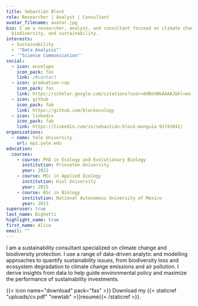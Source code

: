 ```yaml
---
title: Sebastián Block
role: Researcher | Analyst | Consultant
avatar_filename: avatar.jpg
bio: I am a researcher, analyst, and consultant focused on climate change,
  biodiversity, and sustainability.
interests:
  - Sustainability
  - '"Data Analysis"'
  - '"Science Communication"'
social:
  - icon: envelope
    icon_pack: fas
    link: /#contact
  - icon: graduation-cap
    icon_pack: fas
    link: https://scholar.google.com/citations?user=6HBeVWkAAAAJ&hl=en
  - icon: github
    icon_pack: fab
    link: https://github.com/blockecology
  - icon: linkedin
    icon_pack: fab
    link: https://linkedin.com/in/sebastián-block-munguía-91743042/
organizations:
  - name: Yale University
    url: epi.yale.edu
education:
  courses:
    - course: PhD in Ecology and Evolutionary Biology
      institution: Princeton University
      year: 2022
    - course: MSc in Applied Ecology
      institution: Kiel University
      year: 2015
    - course: BSc in Biology
      institution: National Autonomous University of Mexico
      year: 2013
superuser: true
last_name: Bighetti
highlight_name: true
first_name: Alice
email: ""
---
```

I am a sustainability consultant specialized on climate change and biodiversity protection. I use a range of data-driven analytic and modelling approaches to quantify sustainability issues, from biodiversity loss and ecosystem degradation to climate change emissions and air pollution. I derive insights from data to help guide environmental policy and maximize the performance of sustainability investments. 

{{< icon name="download" pack="fas" >}} Download my {{< staticref "uploads/cv.pdf" "newtab" >}}resumé{{< /staticref >}}.